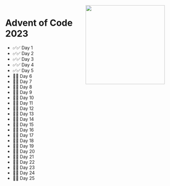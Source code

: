<img src="https://github.com/zero-to-mastery/Advent-of-Code-2022/blob/main/advent.png?raw=true" width="250" align="right" />

# Advent of Code 2023

- :white_check_mark::white_check_mark: Day 1
- :white_check_mark::white_check_mark: Day 2
- :white_check_mark::white_check_mark: Day 3
- :white_check_mark::white_check_mark: Day 4
- :white_check_mark::white_check_mark: Day 5
- :black_square_button::black_square_button: Day 6
- :black_square_button::black_square_button: Day 7
- :black_square_button::black_square_button: Day 8
- :black_square_button::black_square_button: Day 9
- :black_square_button::black_square_button: Day 10
- :black_square_button::black_square_button: Day 11
- :black_square_button::black_square_button: Day 12
- :black_square_button::black_square_button: Day 13
- :black_square_button::black_square_button: Day 14
- :black_square_button::black_square_button: Day 15
- :black_square_button::black_square_button: Day 16
- :black_square_button::black_square_button: Day 17
- :black_square_button::black_square_button: Day 18
- :black_square_button::black_square_button: Day 19
- :black_square_button::black_square_button: Day 20
- :black_square_button::black_square_button: Day 21
- :black_square_button::black_square_button: Day 22
- :black_square_button::black_square_button: Day 23
- :black_square_button::black_square_button: Day 24
- :black_square_button::black_square_button: Day 25